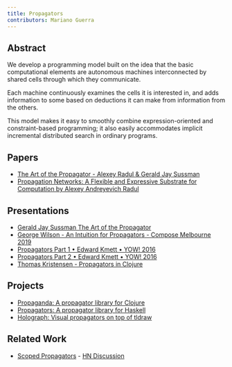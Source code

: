 ```yaml
---
title: Propagators
contributors: Mariano Guerra
---
```


## Abstract

We develop a programming model built on the idea that the basic computational elements are autonomous machines interconnected by shared cells through which they communicate.

Each machine continuously examines the cells it is interested in, and adds information to some based on deductions it can make from information from the others.

This model makes it easy to smoothly combine expression-oriented and constraint-based programming; it also easily accommodates implicit incremental distributed search in ordinary programs.

## Papers

- [The Art of the Propagator - Alexey Radul & Gerald Jay Sussman](https://citeseerx.ist.psu.edu/document?doi=755c48fd10aa303497ef849977c36529c0bb09ff&repid=rep1&type=pdf)
- [Propagation Networks: A Flexible and Expressive Substrate for Computation by Alexey Andreyevich Radul](https://www.cs.tufts.edu/~nr/cs257/archive/alexey-radul/phd-thesis.pdf)

## Presentations

- [Gerald Jay Sussman The Art of the Propagator](https://www.youtube.com/watch?v=-hQFrKspQHA)
- [George Wilson - An Intuition for Propagators - Compose Melbourne 2019](https://www.youtube.com/watch?v=nY1BCv3xn24)
- [Propagators Part 1 • Edward Kmett • YOW! 2016](https://www.youtube.com/watch?v=tETbivwzXBM)
- [Propagators Part 2 • Edward Kmett • YOW! 2016](https://www.youtube.com/watch?v=0igYOKcIWUs)
- [Thomas Kristensen - Propagators in Clojure](https://www.youtube.com/watch?v=JXOOO9MLvhs)

## Projects

- [Propaganda: A propagator library for Clojure](https://github.com/tgk/propaganda)
- [Propagators: A propagator library for Haskell](https://github.com/ekmett/propagators)
- [Holograph: Visual propagators on top of tldraw](https://www.holograph.so/)

## Related Work

- [Scoped Propagators](https://www.orionreed.com/posts/scoped-propagators) - [HN Discussion](https://news.ycombinator.com/item?id=40916193)
